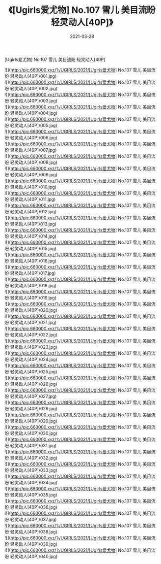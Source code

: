 ﻿---
layout: post
title:  《[Ugirls爱尤物] No.107 雪儿 美目流盼 轻灵动人[40P]》
date:   2021-03-28
img: http://pic.660000.xyz/1:/UGIRLS/2021/[Ugirls爱尤物] No.107 雪儿 美目流盼 轻灵动人[40P]/000.jpg
categories: [美女, 清纯, 唯美]
---

[Ugirls爱尤物] No.107 雪儿 美目流盼 轻灵动人[40P]

  ![](http://pic.660000.xyz/1:/UGIRLS/2021/[Ugirls爱尤物] No.107 雪儿 美目流盼 轻灵动人[40P]/001.jpg) <br> ![](http://pic.660000.xyz/1:/UGIRLS/2021/[Ugirls爱尤物] No.107 雪儿 美目流盼 轻灵动人[40P]/002.jpg) <br> ![](http://pic.660000.xyz/1:/UGIRLS/2021/[Ugirls爱尤物] No.107 雪儿 美目流盼 轻灵动人[40P]/003.jpg) <br> ![](http://pic.660000.xyz/1:/UGIRLS/2021/[Ugirls爱尤物] No.107 雪儿 美目流盼 轻灵动人[40P]/004.jpg) <br> ![](http://pic.660000.xyz/1:/UGIRLS/2021/[Ugirls爱尤物] No.107 雪儿 美目流盼 轻灵动人[40P]/005.jpg) <br> ![](http://pic.660000.xyz/1:/UGIRLS/2021/[Ugirls爱尤物] No.107 雪儿 美目流盼 轻灵动人[40P]/006.jpg) <br> ![](http://pic.660000.xyz/1:/UGIRLS/2021/[Ugirls爱尤物] No.107 雪儿 美目流盼 轻灵动人[40P]/007.jpg) <br> ![](http://pic.660000.xyz/1:/UGIRLS/2021/[Ugirls爱尤物] No.107 雪儿 美目流盼 轻灵动人[40P]/008.jpg) <br> ![](http://pic.660000.xyz/1:/UGIRLS/2021/[Ugirls爱尤物] No.107 雪儿 美目流盼 轻灵动人[40P]/009.jpg) <br> ![](http://pic.660000.xyz/1:/UGIRLS/2021/[Ugirls爱尤物] No.107 雪儿 美目流盼 轻灵动人[40P]/010.jpg) <br> ![](http://pic.660000.xyz/1:/UGIRLS/2021/[Ugirls爱尤物] No.107 雪儿 美目流盼 轻灵动人[40P]/011.jpg) <br> ![](http://pic.660000.xyz/1:/UGIRLS/2021/[Ugirls爱尤物] No.107 雪儿 美目流盼 轻灵动人[40P]/012.jpg) <br> ![](http://pic.660000.xyz/1:/UGIRLS/2021/[Ugirls爱尤物] No.107 雪儿 美目流盼 轻灵动人[40P]/013.jpg) <br> ![](http://pic.660000.xyz/1:/UGIRLS/2021/[Ugirls爱尤物] No.107 雪儿 美目流盼 轻灵动人[40P]/014.jpg) <br> ![](http://pic.660000.xyz/1:/UGIRLS/2021/[Ugirls爱尤物] No.107 雪儿 美目流盼 轻灵动人[40P]/015.jpg) <br> ![](http://pic.660000.xyz/1:/UGIRLS/2021/[Ugirls爱尤物] No.107 雪儿 美目流盼 轻灵动人[40P]/016.jpg) <br> ![](http://pic.660000.xyz/1:/UGIRLS/2021/[Ugirls爱尤物] No.107 雪儿 美目流盼 轻灵动人[40P]/017.jpg) <br> ![](http://pic.660000.xyz/1:/UGIRLS/2021/[Ugirls爱尤物] No.107 雪儿 美目流盼 轻灵动人[40P]/018.jpg) <br> ![](http://pic.660000.xyz/1:/UGIRLS/2021/[Ugirls爱尤物] No.107 雪儿 美目流盼 轻灵动人[40P]/019.jpg) <br> ![](http://pic.660000.xyz/1:/UGIRLS/2021/[Ugirls爱尤物] No.107 雪儿 美目流盼 轻灵动人[40P]/020.jpg) <br> ![](http://pic.660000.xyz/1:/UGIRLS/2021/[Ugirls爱尤物] No.107 雪儿 美目流盼 轻灵动人[40P]/021.jpg) <br> ![](http://pic.660000.xyz/1:/UGIRLS/2021/[Ugirls爱尤物] No.107 雪儿 美目流盼 轻灵动人[40P]/022.jpg) <br> ![](http://pic.660000.xyz/1:/UGIRLS/2021/[Ugirls爱尤物] No.107 雪儿 美目流盼 轻灵动人[40P]/023.jpg) <br> ![](http://pic.660000.xyz/1:/UGIRLS/2021/[Ugirls爱尤物] No.107 雪儿 美目流盼 轻灵动人[40P]/024.jpg) <br> ![](http://pic.660000.xyz/1:/UGIRLS/2021/[Ugirls爱尤物] No.107 雪儿 美目流盼 轻灵动人[40P]/025.jpg) <br> ![](http://pic.660000.xyz/1:/UGIRLS/2021/[Ugirls爱尤物] No.107 雪儿 美目流盼 轻灵动人[40P]/026.jpg) <br> ![](http://pic.660000.xyz/1:/UGIRLS/2021/[Ugirls爱尤物] No.107 雪儿 美目流盼 轻灵动人[40P]/027.jpg) <br> ![](http://pic.660000.xyz/1:/UGIRLS/2021/[Ugirls爱尤物] No.107 雪儿 美目流盼 轻灵动人[40P]/028.jpg) <br> ![](http://pic.660000.xyz/1:/UGIRLS/2021/[Ugirls爱尤物] No.107 雪儿 美目流盼 轻灵动人[40P]/029.jpg) <br> ![](http://pic.660000.xyz/1:/UGIRLS/2021/[Ugirls爱尤物] No.107 雪儿 美目流盼 轻灵动人[40P]/030.jpg) <br> ![](http://pic.660000.xyz/1:/UGIRLS/2021/[Ugirls爱尤物] No.107 雪儿 美目流盼 轻灵动人[40P]/031.jpg) <br> ![](http://pic.660000.xyz/1:/UGIRLS/2021/[Ugirls爱尤物] No.107 雪儿 美目流盼 轻灵动人[40P]/032.jpg) <br> ![](http://pic.660000.xyz/1:/UGIRLS/2021/[Ugirls爱尤物] No.107 雪儿 美目流盼 轻灵动人[40P]/033.jpg) <br> ![](http://pic.660000.xyz/1:/UGIRLS/2021/[Ugirls爱尤物] No.107 雪儿 美目流盼 轻灵动人[40P]/034.jpg) <br> ![](http://pic.660000.xyz/1:/UGIRLS/2021/[Ugirls爱尤物] No.107 雪儿 美目流盼 轻灵动人[40P]/035.jpg) <br> ![](http://pic.660000.xyz/1:/UGIRLS/2021/[Ugirls爱尤物] No.107 雪儿 美目流盼 轻灵动人[40P]/036.jpg) <br> ![](http://pic.660000.xyz/1:/UGIRLS/2021/[Ugirls爱尤物] No.107 雪儿 美目流盼 轻灵动人[40P]/037.jpg) <br> ![](http://pic.660000.xyz/1:/UGIRLS/2021/[Ugirls爱尤物] No.107 雪儿 美目流盼 轻灵动人[40P]/038.jpg) <br> ![](http://pic.660000.xyz/1:/UGIRLS/2021/[Ugirls爱尤物] No.107 雪儿 美目流盼 轻灵动人[40P]/039.jpg) <br> ![](http://pic.660000.xyz/1:/UGIRLS/2021/[Ugirls爱尤物] No.107 雪儿 美目流盼 轻灵动人[40P]/040.jpg) <br>